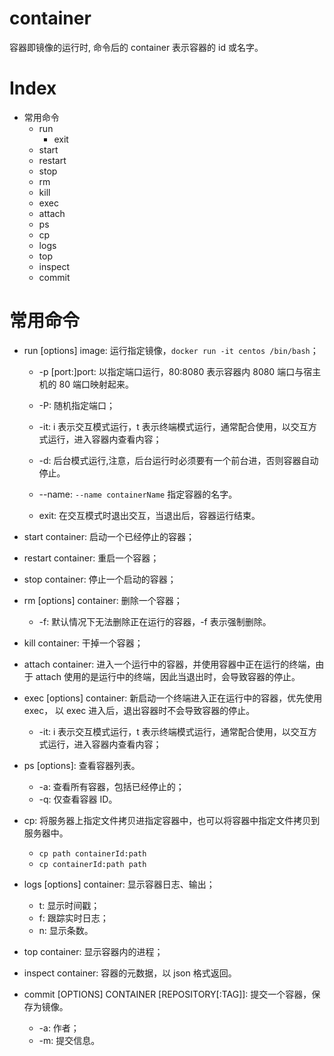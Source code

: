 # container

容器即镜像的运行时, 命令后的 container 表示容器的 id 或名字。

# Index

- 常用命令
  - run
    - exit
  - start
  - restart
  - stop
  - rm
  - kill
  - exec
  - attach
  - ps
  - cp
  - logs
  - top
  - inspect
  - commit

# 常用命令

- run [options] image: 运行指定镜像，`docker run -it centos /bin/bash`；

  - -p [port:]port: 以指定端口运行，80:8080 表示容器内 8080 端口与宿主机的 80 端口映射起来。
  - -P: 随机指定端口；
  - -it: i 表示交互模式运行，t 表示终端模式运行，通常配合使用，以交互方式运行，进入容器内查看内容；
  - -d: 后台模式运行,注意，后台运行时必须要有一个前台进，否则容器自动停止。
  - --name: `--name containerName` 指定容器的名字。

  - exit: 在交互模式时退出交互，当退出后，容器运行结束。

- start container: 启动一个已经停止的容器；
- restart container: 重启一个容器；
- stop container: 停止一个启动的容器；
- rm [options] container: 删除一个容器；
  - -f: 默认情况下无法删除正在运行的容器，-f 表示强制删除。
- kill container: 干掉一个容器；
- attach container: 进入一个运行中的容器，并使用容器中正在运行的终端，由于 attach 使用的是运行中的终端，因此当退出时，会导致容器的停止。
- exec [options] container: 新启动一个终端进入正在运行中的容器，优先使用 exec， 以 exec 进入后，退出容器时不会导致容器的停止。
  - -it: i 表示交互模式运行，t 表示终端模式运行，通常配合使用，以交互方式运行，进入容器内查看内容；
- ps [options]: 查看容器列表。

  - -a: 查看所有容器，包括已经停止的；
  - -q: 仅查看容器 ID。

- cp: 将服务器上指定文件拷贝进指定容器中，也可以将容器中指定文件拷贝到服务器中。

  - `cp path containerId:path`
  - `cp containerId:path path`

- logs [options] container: 显示容器日志、输出；

  - t: 显示时间戳；
  - f: 跟踪实时日志；
  - n: 显示条数。

- top container: 显示容器内的进程；

- inspect container: 容器的元数据，以 json 格式返回。

- commit [OPTIONS] CONTAINER [REPOSITORY[:TAG]]: 提交一个容器，保存为镜像。
  - -a: 作者；
  - -m: 提交信息。
